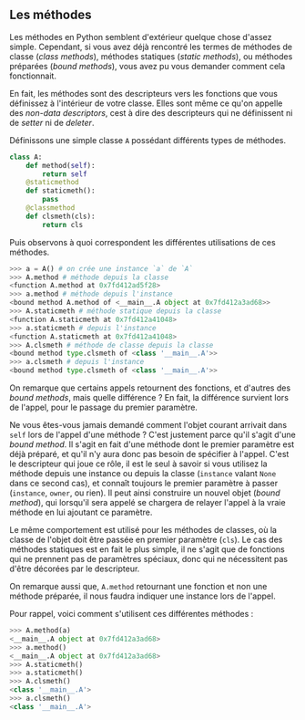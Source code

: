 ## Les méthodes

Les méthodes en Python semblent d'extérieur quelque chose d'assez simple. Cependant, si vous avez déjà rencontré les termes de méthodes de classe (*class methods*), méthodes statiques (*static methods*), ou méthodes préparées (*bound methods*), vous avez pu vous demander comment cela fonctionnait.

En fait, les méthodes sont des descripteurs vers les fonctions que vous définissez à l'intérieur de votre classe. Elles sont même ce qu'on appelle des *non-data descriptors*, cest à dire des descripteurs qui ne définissent ni de *setter* ni de *deleter*.

Définissons une simple classe `A` possédant différents types de méthodes.

```python
class A:
    def method(self):
        return self
    @staticmethod
    def staticmeth():
        pass
    @classmethod
    def clsmeth(cls):
        return cls
```

Puis observons à quoi correspondent les différentes utilisations de ces méthodes.

```python
>>> a = A() # on crée une instance `a` de `A`
>>> A.method # méthode depuis la classe
<function A.method at 0x7fd412ad5f28>
>>> a.method # méthode depuis l'instance
<bound method A.method of <__main__.A object at 0x7fd412a3ad68>>
>>> A.staticmeth # méthode statique depuis la classe
<function A.staticmeth at 0x7fd412a41048>
>>> a.staticmeth # depuis l'instance
<function A.staticmeth at 0x7fd412a41048>
>>> A.clsmeth # méthode de classe depuis la classe
<bound method type.clsmeth of <class '__main__.A'>>
>>> a.clsmeth # depuis l'instance
<bound method type.clsmeth of <class '__main__.A'>>
```

On remarque que certains appels retournent des fonctions, et d'autres des *bound methods*, mais quelle différence ?
En fait, la différence survient lors de l'appel, pour le passage du premier paramètre.

Ne vous êtes-vous jamais demandé comment l'objet courant arrivait dans `self` lors de l'appel d'une méthode ? C'est justement parce qu'il s'agit d'une *bound method*. Il s'agit en fait d'une méthode dont le premier paramètre est déjà préparé, et qu'il n'y aura donc pas besoin de spécifier à l'appel.
C'est le descripteur qui joue ce rôle, il est le seul à savoir si vous utilisez la méthode depuis une instance ou depuis la classe (`instance` valant `None` dans ce second cas), et connaît toujours le premier paramètre à passer (`instance`, `owner`, ou rien). Il peut ainsi construire un nouvel objet (*bound method*), qui lorsqu'il sera appelé se chargera de relayer l'appel à la vraie méthode en lui ajoutant ce paramètre.

Le même comportement est utilisé pour les méthodes de classes, où la classe de l'objet doit être passée en premier paramètre (`cls`).
Le cas des méthodes statiques est en fait le plus simple, il ne s'agit que de fonctions qui ne prennent pas de paramètres spéciaux, donc qui ne nécessitent pas d'être décorées par le descripteur.

On remarque aussi que, `A.method` retournant une fonction et non une méthode préparée, il nous faudra indiquer une instance lors de l'appel.

Pour rappel, voici comment s'utilisent ces différentes méthodes :

```python
>>> A.method(a)
<__main__.A object at 0x7fd412a3ad68>
>>> a.method()
<__main__.A object at 0x7fd412a3ad68>
>>> A.staticmeth()
>>> a.staticmeth()
>>> A.clsmeth()
<class '__main__.A'>
>>> a.clsmeth()
<class '__main__.A'>
```
